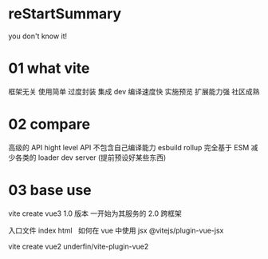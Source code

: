 # reStartSummary

you don't know it!

# 01 what vite

框架无关 使用简单
过度封装 集成 dev
编译速度快 实施预览
扩展能力强 社区成熟

# 02 compare

高级的 API hight level API
不包含自己编译能力 esbuild rollup
完全基于 ESM
减少各类的 loader dev server
(提前预设好某些东西)

# 03 base use

vite create vue3
1.0 版本 一开始为其服务的
2.0 跨框架

入口文件 index html
  如何在 vue 中使用 jsx @vitejs/plugin-vue-jsx

vite create vue2
underfin/vite-plugin-vue2
